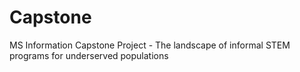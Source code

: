 # Capstone
MS Information Capstone Project - The landscape of informal STEM programs for underserved populations

